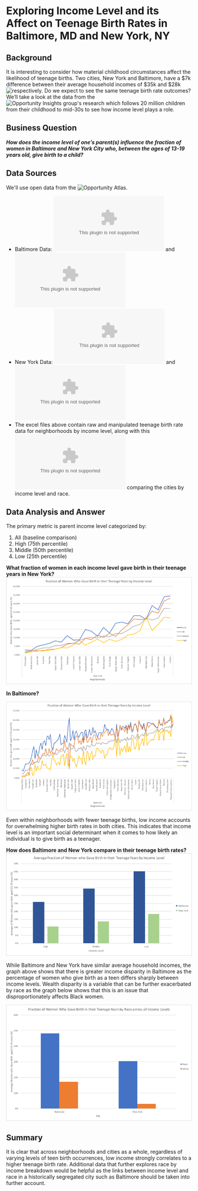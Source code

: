 # Exploring Income Level and its Affect on Teenage Birth Rates in Baltimore, MD and New York, NY 
## Background
It is interesting to consider how material childhood circumstances affect the likelihood of teenage births. Two cities, New York and Baltimore, have a $7k difference between their average household incomes of $35k and $28k ![respectively.](https://opportunityinsights.org/) Do we expect to see the same teenage birth rate outcomes? We’ll take a look at the data from the ![Opportunity Insights group's research](https://opportunityinsights.org/) which follows 20 million children from their childhood to mid-30s to see how income level plays a role.

## Business Question
***How does the income level of one’s parent(s) influence the fraction of women in Baltimore and New York City who, between the ages of 13-19 years old, give birth to a child?***

## Data Sources
We'll use open data from the ![Opportunity Atlas](https://opportunityinsights.org/).
- Baltimore Data: ![raw](https://github.com/katiesunsg/comparing-baltimore-nyc-teenagebirthrate/blob/master/Balti-RawData-TeenageBirthRate-Income-Race.xlsx) and ![analyzed](https://github.com/katiesunsg/comparing-baltimore-nyc-teenagebirthrate/blob/master/Balti-Analysis-Income-TeenageBirthRate.xlsx)
- New York Data: ![raw](https://github.com/katiesunsg/comparing-baltimore-nyc-teenagebirthrate/blob/master/NYC-RawData-TeenageBirthRate-Income-Race.xlsx) and ![analyzed](https://github.com/katiesunsg/comparing-baltimore-nyc-teenagebirthrate/blob/master/NYC-Analysis-Income-TeenageBirthRate.xlsx)
- The excel files above contain raw and manipulated teenage birth rate data for neighborhoods by income level, along with this ![data analysis](https://github.com/katiesunsg/comparing-baltimore-nyc-teenagebirthrate/blob/master/NYC-Balti-Analysis-Income-Race-Teenagebirthrate.xlsx) comparing the cities by income level and race.

## Data Analysis and Answer
The primary metric is parent income level categorized by:
1. All (baseline comparison)
1. High (75th percentile)
1. Middle (50th percentile)
1. Low (25th percentile)

**What fraction of women in each income level gave birth in their teenage years in New York?** 
![insert](https://github.com/katiesunsg/comparing-baltimore-nyc-teenagebirthrate/blob/master/nyc%20analysis%20birth%20rate%20by%20income.png)

**In Baltimore?**

![inserttoo](https://github.com/katiesunsg/comparing-baltimore-nyc-teenagebirthrate/blob/master/balti%20analysis%20birth%20rate%20by%20income.png)

Even within neighborhoods with fewer teenage births, low income accounts for overwhelming higher birth rates in both cities. This indicates that income level is an important social determinant when it comes to how likely an individual is to give birth as a teenager.

**How does  Baltimore and New York compare in their teenage birth rates?**
![insert](https://github.com/katiesunsg/comparing-baltimore-nyc-teenagebirthrate/blob/master/nyc%20balti%20analysis%20comp%20birth%20rate%20by%20income.png)

While Baltimore and New York have similar average household incomes, the graph above shows that there is greater income disparity in Baltimore as the percentage of women who give birth as a teen differs sharply between income levels. Wealth disparity is a variable that can be further exacerbated by race as the graph below shows that this is an issue that disproportionately affects Black women.

![insert](https://github.com/katiesunsg/comparing-baltimore-nyc-teenagebirthrate/blob/master/nyc%20balti%20analysis%20birth%20rate%20by%20race.png)

## Summary
It is clear that across neighborhoods and cities as a whole, regardless of varying levels of teen birth occurrences, low income strongly correlates to a higher teenage birth rate. Additional data that further explores race by income breakdown would be helpful as the links between income level and race in a historically segregated city such as Baltimore should be taken into further account.
